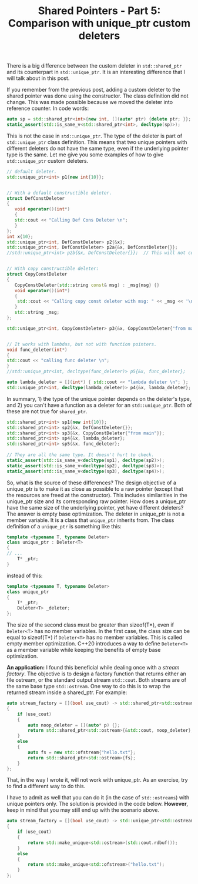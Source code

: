 ﻿---
layout: post
title: "Shared Pointers - Part 5: Comparison with unique_ptr custom deleters"
categories: C++
keywords: programming; C++
---


There is a big difference between the custom deleter in ``std::shared_ptr`` and its counterpart in ``std::unique_ptr``. It is an interesting difference that I will talk about in this post. 

If you remember from the previous post, adding a custom deleter to the shared pointer was done using the constructor. The class definition did not change. This was made possible because we moved the deleter into reference counter. In code words: 

```cpp
auto sp = std::shared_ptr<int>{new int, [](auto* ptr) {delete ptr; }}; 
static_assert(std::is_same_v<std::shared_ptr<int>, decltype(sp)>); 
```

This is not the case in ``std::unique_ptr``. The type of the deleter is part of ``std::unique_ptr`` class definition. This means that two unique pointers with different deleters do not have the same type, even if the underlying pointer type is the same.  Let me give you some examples of how to give ``std::unique_ptr`` custom deleters. 

```cpp
// default deleter. 
std::unique_ptr<int> p1{new int{10}};  


// With a default constructible deleter. 
struct DefConstDeleter 
{ 
   void operator()(int*) 
   { 
   std::cout << "Calling Def Cons Deleter \n"; 
   } 
}; 
int x{10}; 
std::unique_ptr<int, DefConstDeleter> p2{&x};
std::unique_ptr<int, DefConstDeleter> p2a{&x, DefConstDeleter{}}; 
//std::unique_ptr<int> p2b{&x, DefConstDeleter{}};  // This will not compile. 


// With copy constructible deleter: 
struct CopyConstDeleter 
{
   CopyConstDeleter(std::string const& msg) : _msg{msg} {} 
   void operator()(int*) 
   { 
    std::cout << "Calling copy const deleter with msg: " << _msg << '\n'; 
   }
   std::string _msg; 
};

std::unique_ptr<int, CopyConstDeleter> p3{&x, CopyConstDeleter{"from main"}};  


// It works with lambdas, but not with function pointers. 
void func_deleter(int*) 
{ 
std::cout << "calling func deleter \n"; 
}
//std::unique_ptr<int, decltype(func_deleter)> p5{&x, func_deleter};

auto lambda_deleter = [](int*) { std::cout << "lambda deleter \n"; }; 
std::unique_ptr<int, decltype(lambda_deleter)> p4{&x, lambda_deleter};
```

In summary, 1) the type of the unique pointer depends on the deleter's type, and 2) you can't have a function as a deleter for an ``std::unique_ptr``. Both of these are not true for ``shared_ptr``.   

```cpp
std::shared_ptr<int> sp1{new int{10}}; 
std::shared_ptr<int> sp2{&x, DefConstDeleter{}}; 
std::shared_ptr<int> sp3{&x, CopyConstDeleter{"from main"}}; 
std::shared_ptr<int> sp4{&x, lambda_deleter}; 
std::shared_ptr<int> sp5{&x, func_deleter};        
    
// They are all the same type. It doesn't hurt to check. 
static_assert(std::is_same_v<decltype(sp1), decltype(sp2)>);
static_assert(std::is_same_v<decltype(sp2), decltype(sp3)>);
static_assert(std::is_same_v<decltype(sp3), decltype(sp4)>);
```

So, what is the source of these differences? The design objective of a unique_ptr is to make it as close as possible to a raw pointer (except that the resources are freed at the constructor). This includes similarities in the unique_ptr size and its corresponding raw pointer. How does a unique_ptr have the same size of the underlying pointer, yet have different deleters? The answer is empty base optimization.  The deleter in unique_ptr is not a member variable. It is a class that ``unique_ptr`` inherits from. The class definition of a ``unique_ptr`` is something like this: 


```cpp
template <typename T, typename Deleter> 
class unique_ptr : Deleter<T>
{
// ... 
	T* _ptr; 
}
```

instead of this: 
```cpp
template <typename T, typename Deleter> 
class unique_ptr 
{
	T* _ptr;
	Deleter<T> _deleter; 
}; 
```

The size of the second class must be greater than sizeof(T*), even if ``Deleter<T>`` has no member variables. In the first case, the class size can be equal to sizeof(T*) if ``Deleter<T>`` has no member variables. This is called empty member optimization. C++20 introduces a way to define ``Deleter<T>`` as a member variable while keeping the benefits of empty base optimization.  

**An application:** I found this beneficial while dealing once with a *stream factory*. The objective is to design a factory function that returns either an file ostream, or the standard output stream ``std::cout``.   Both streams are of the same base type ``std::ostream``. One way to do this is to wrap the returned stream inside a shared_ptr. For example: 

```cpp
auto stream_factory = [](bool use_cout) -> std::shared_ptr<std::ostream>
{     
    if (use_cout) 
    { 
        auto noop_deleter = [](auto* p) {}; 
        return std::shared_ptr<std::ostream>{&std::cout, noop_deleter}; 
    }
    else 
    { 
        auto fs = new std::ofstream{"hello.txt"}; 
        return std::shared_ptr<std::ostream>{fs};
    }
};
```
That, in the way I wrote it, will not work with unique_ptr. As an exercise, try to find a different way to do this.  

 I have to admit as well that you can do it (in the case of ``std::ostreams``) with unique pointers only. The solution is provided in the code below.  **However**, keep in mind that you may still end up with the scenario above. 

```cpp
auto stream_factory = [](bool use_cout) -> std::unique_ptr<std::ostream>
{     
    if (use_cout) 
    { 
        return std::make_unique<std::ostream>(std::cout.rdbuf()); 
    }
    else 
    { 
        return std::make_unique<std::ofstream>("hello.txt"); 
    }
};
```
